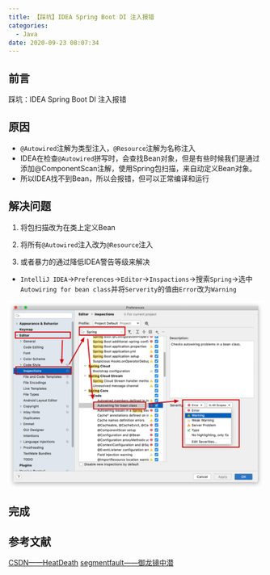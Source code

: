 ```yaml
---
title: 【踩坑】IDEA Spring Boot DI 注入报错
categories:
  - Java
date: 2020-09-23 08:07:34
---
```


## 前言

踩坑：IDEA Spring Boot DI 注入报错

<!-- more -->

## 原因

- `@Autowired`注解为类型注入，`@Resource`注解为名称注入
- IDEA在检查`@Autowired`拼写时，会查找Bean对象，但是有些时候我们是通过添加@ComponentScan注解，使用Spring包扫描，来自动定义Bean对象。
- 所以IDEA找不到Bean，所以会报错，但可以正常编译和运行

## 解决问题

1. 将包扫描改为在类上定义Bean

2. 将所有`@Autowired`注入改为`@Resource`注入

3. 或者暴力的通过降低IDEA警告等级来解决

- `IntelliJ IDEA`->`Preferences`->`Editor`->`Inspactions`->搜索`Spring`->选中`Autowiring for bean class`并将`Serverity`的值由`Error`改为`Warning`

![01.png](/images/20200923080734/01.png)

## 完成

## 参考文献

[CSDN——HeatDeath](https://blog.csdn.net/HeatDeath/article/details/79691506)
[segmentfault——御龙镜中潜](https://segmentfault.com/a/1190000019766877)
